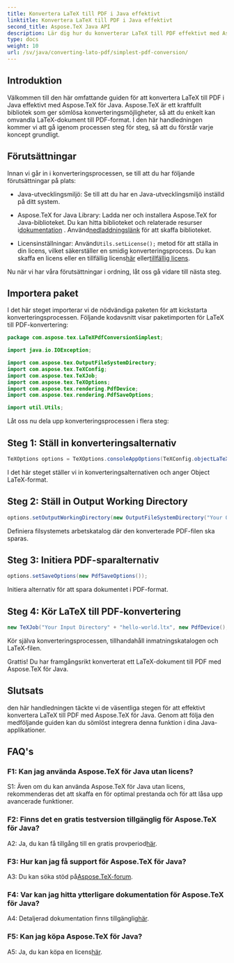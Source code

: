 ```yaml
---
title: Konvertera LaTeX till PDF i Java effektivt
linktitle: Konvertera LaTeX till PDF i Java effektivt
second_title: Aspose.TeX Java API
description: Lär dig hur du konverterar LaTeX till PDF effektivt med Aspose.TeX för Java. Följ vår steg-för-steg-guide för sömlös integration i dina Java-applikationer.
type: docs
weight: 10
url: /sv/java/converting-lato-pdf/simplest-pdf-conversion/
---
```

## Introduktion

Välkommen till den här omfattande guiden för att konvertera LaTeX till PDF i Java effektivt med Aspose.TeX för Java. Aspose.TeX är ett kraftfullt bibliotek som ger sömlösa konverteringsmöjligheter, så att du enkelt kan omvandla LaTeX-dokument till PDF-format. I den här handledningen kommer vi att gå igenom processen steg för steg, så att du förstår varje koncept grundligt.

## Förutsättningar

Innan vi går in i konverteringsprocessen, se till att du har följande förutsättningar på plats:

- Java-utvecklingsmiljö: Se till att du har en Java-utvecklingsmiljö inställd på ditt system.

-  Aspose.TeX for Java Library: Ladda ner och installera Aspose.TeX for Java-biblioteket. Du kan hitta biblioteket och relaterade resurser i[dokumentation](https://reference.aspose.com/tex/java/) . Använd[nedladdningslänk](https://releases.aspose.com/tex/java/) för att skaffa biblioteket.

-  Licensinställningar: Använd`Utils.setLicense();` metod för att ställa in din licens, vilket säkerställer en smidig konverteringsprocess. Du kan skaffa en licens eller en tillfällig licens[här](https://purchase.aspose.com/buy) eller[tillfällig licens](https://purchase.aspose.com/temporary-license/).

Nu när vi har våra förutsättningar i ordning, låt oss gå vidare till nästa steg.

## Importera paket

I det här steget importerar vi de nödvändiga paketen för att kickstarta konverteringsprocessen. Följande kodavsnitt visar paketimporten för LaTeX till PDF-konvertering:

```java
package com.aspose.tex.LaTeXPdfConversionSimplest;

import java.io.IOException;

import com.aspose.tex.OutputFileSystemDirectory;
import com.aspose.tex.TeXConfig;
import com.aspose.tex.TeXJob;
import com.aspose.tex.TeXOptions;
import com.aspose.tex.rendering.PdfDevice;
import com.aspose.tex.rendering.PdfSaveOptions;

import util.Utils;
```

Låt oss nu dela upp konverteringsprocessen i flera steg:

## Steg 1: Ställ in konverteringsalternativ

```java
TeXOptions options = TeXOptions.consoleAppOptions(TeXConfig.objectLaTeX());
```

I det här steget ställer vi in konverteringsalternativen och anger Object LaTeX-format.

## Steg 2: Ställ in Output Working Directory

```java
options.setOutputWorkingDirectory(new OutputFileSystemDirectory("Your Output Directory"));
```

Definiera filsystemets arbetskatalog där den konverterade PDF-filen ska sparas.

## Steg 3: Initiera PDF-sparalternativ

```java
options.setSaveOptions(new PdfSaveOptions());
```

Initiera alternativ för att spara dokumentet i PDF-format.

## Steg 4: Kör LaTeX till PDF-konvertering

```java
new TeXJob("Your Input Directory" + "hello-world.ltx", new PdfDevice(), options).run();
```

Kör själva konverteringsprocessen, tillhandahåll inmatningskatalogen och LaTeX-filen.

Grattis! Du har framgångsrikt konverterat ett LaTeX-dokument till PDF med Aspose.TeX för Java.

## Slutsats

den här handledningen täckte vi de väsentliga stegen för att effektivt konvertera LaTeX till PDF med Aspose.TeX för Java. Genom att följa den medföljande guiden kan du sömlöst integrera denna funktion i dina Java-applikationer.

## FAQ's

### F1: Kan jag använda Aspose.TeX för Java utan licens?

S1: Även om du kan använda Aspose.TeX för Java utan licens, rekommenderas det att skaffa en för optimal prestanda och för att låsa upp avancerade funktioner.

### F2: Finns det en gratis testversion tillgänglig för Aspose.TeX för Java?

 A2: Ja, du kan få tillgång till en gratis provperiod[här](https://releases.aspose.com/).

### F3: Hur kan jag få support för Aspose.TeX för Java?

 A3: Du kan söka stöd på[Aspose.TeX-forum](https://forum.aspose.com/c/tex/47).

### F4: Var kan jag hitta ytterligare dokumentation för Aspose.TeX för Java?

 A4: Detaljerad dokumentation finns tillgänglig[här](https://reference.aspose.com/tex/java/).

### F5: Kan jag köpa Aspose.TeX för Java?

 A5: Ja, du kan köpa en licens[här](https://purchase.aspose.com/buy).
